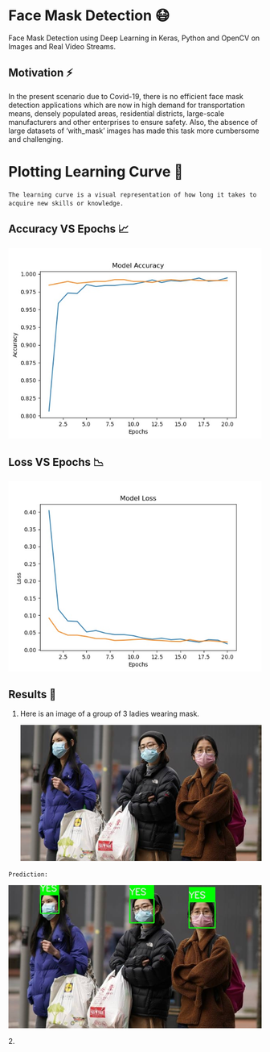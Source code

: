 # Face Mask Detection 😷

Face Mask Detection using Deep Learning in Keras, Python and OpenCV on Images and Real Video Streams.

## Motivation ⚡
In the present scenario due to Covid-19, there is no efficient face mask detection applications which are now in high demand for transportation means, densely populated areas, residential districts, large-scale manufacturers and other enterprises to ensure safety. Also, the absence of large datasets of ‘with_mask’ images has made this task more cumbersome and challenging.

# Plotting Learning Curve 🤯
`The learning curve is a visual representation of how long it takes to acquire new skills or knowledge.`

## Accuracy VS Epochs 📈

<p align="center">
  <img src="https://github.com/Ankit152/FaceMaskDetection/blob/main/img/accuracy.jpg">
</p>

## Loss VS Epochs 📉

<p align="center">
  <img src="https://github.com/Ankit152/FaceMaskDetection/blob/main/img/loss.jpg">
</p>

## Results 🥺
1. Here is an image of a group of 3 ladies wearing mask. <br> <p align=center>
    <img src="https://github.com/Ankit152/FaceMaskDetection/blob/main/img/test1.jfif">
  </p>
  
  `Prediction:`
  <br> <p align=center><img src="https://github.com/Ankit152/FaceMaskDetection/blob/main/img/result1.jpg"></p>
2. 
